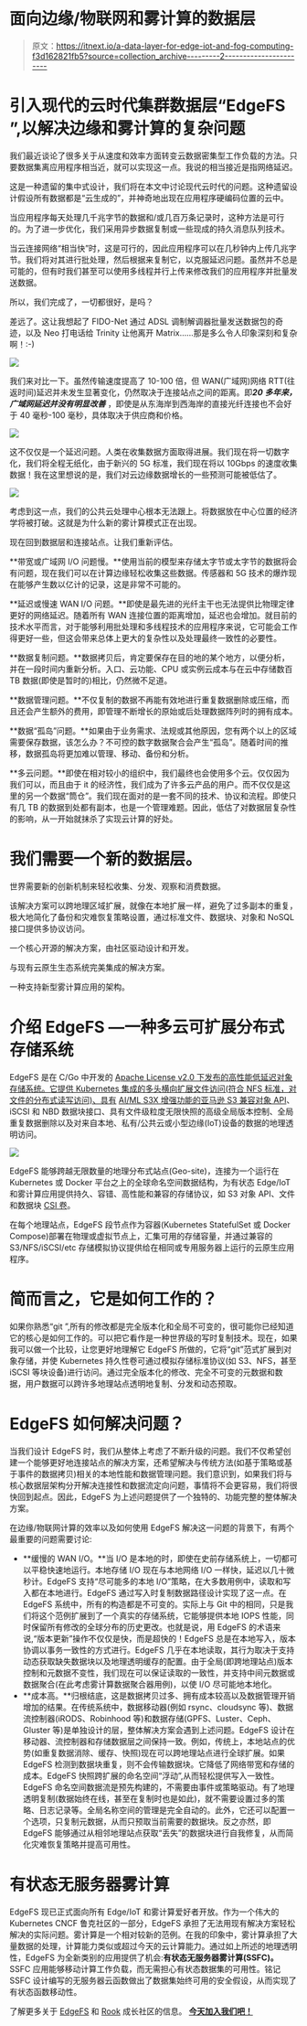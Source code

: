 # 面向边缘/物联网和雾计算的数据层

> 原文：<https://itnext.io/a-data-layer-for-edge-iot-and-fog-computing-f3d162821fb5?source=collection_archive---------2----------------------->

# 引入现代的云时代集群数据层“EdgeFS ”,以解决边缘和雾计算的复杂问题

我们最近谈论了很多关于从速度和效率方面转变云数据密集型工作负载的方法。只要数据集离应用程序相当近，就可以实现这一点。我说的相当接近是指网络延迟。

这是一种遗留的集中式设计，我们将在本文中讨论现代云时代的问题。这种遗留设计假设所有数据都是“云生成的”，并神奇地出现在应用程序硬编码位置的云中。

当应用程序每天处理几千兆字节的数据和/或几百万条记录时，这种方法是可行的。为了进一步优化，我们采用异步数据复制或一些现成的持久消息队列技术。

当云连接网络“相当快”时，这是可行的，因此应用程序可以在几秒钟内上传几兆字节。我们将对其进行批处理，然后根据来复制它，以克服延迟问题。虽然并不总是可能的，但有时我们甚至可以使用多线程并行上传来修改我们的应用程序并批量发送数据。

所以，我们完成了，一切都很好，是吗？

差远了。这让我想起了 FIDO-Net 通过 ADSL 调制解调器批量发送数据包的奇迹，以及 Neo 打电话给 Trinity 让他离开 Matrix……那是多么令人印象深刻和复杂啊！:-)

![](img/69c8723106c6dd8ed66332525e8d9d0b.png)

我们来对比一下。虽然传输速度提高了 10-100 倍，但 WAN(广域网)网络 RTT(往返时间)延迟并未发生显著变化，仍然取决于连接站点之间的距离。即***20 多年来，广域网延迟并没有明显改善*** ，即使是从东海岸到西海岸的直接光纤连接也不会好于 40 毫秒-100 毫秒，具体取决于供应商和价格。

![](img/b704945031424fa554fa84942933ceaa.png)

这不仅仅是一个延迟问题。人类在收集数据方面取得进展。我们现在将一切数字化，我们将全程无纸化，由于新兴的 5G 标准，我们现在将以 10Gbps 的速度收集数据！我在这里想说的是，我们对云边缘数据增长的一些预测可能被低估了。

![](img/01cab6e1a36a08858c5b0295f79048aa.png)

考虑到这一点，我们的公共云处理中心根本无法跟上。将数据放在中心位置的经济学将被打破。这就是为什么新的雾计算模式正在出现。

现在回到数据层和连接站点。让我们重新评估。

**带宽或广域网 I/O 问题慢。**使用当前的模型来存储太字节或太字节的数据将会有问题，现在我们可以在计算边缘轻松收集这些数据。传感器和 5G 技术的爆炸现在能够产生数以亿计的记录，这是非常不可能的。

**延迟或慢速 WAN I/O 问题。**即使是最先进的光纤主干也无法提供比物理定律更好的网络延迟。随着所有 WAN 连接位置的距离增加，延迟也会增加。就目前的技术水平而言，对于能够利用批处理和多线程技术的应用程序来说，它可能会工作得更好一些，但这会带来总体上更大的复杂性以及处理最终一致性的必要性。

**数据复制问题。**数据拷贝后，肯定要保存在目的地的某个地方，以便分析，并在一段时间内重新分析。入口、云功能、CPU 或实例云成本与在云中存储数百 TB 数据(即使是暂时的)相比，仍然微不足道。

**数据管理问题。**不仅复制的数据不再能有效地进行重复数据删除或压缩，而且还会产生额外的费用，即管理不断增长的原始或后处理数据阵列时的拥有成本。

**数据“孤岛”问题。**如果由于业务需求、法规或其他原因，您有两个以上的区域需要保存数据，该怎么办？不可控的数字数据聚合会产生“孤岛”。随着时间的推移，数据孤岛将更加难以管理、移动、备份和分析。

**多云问题。**即使在相对较小的组织中，我们最终也会使用多个云。仅仅因为我们可以，而且由于 it 的经济性，我们成为了许多云产品的用户。而不仅仅是这里的另一个数据“筒仓”。我们现在面对的是一套不同的技术、协议和流程。即使只有几 TB 的数据到处都有副本，也是一个管理难题。因此，低估了对数据层复杂性的影响，从一开始就抹杀了实现云计算的好处。

# 我们需要一个新的数据层。

世界需要新的创新机制来轻松收集、分发、观察和消费数据。

该解决方案可以跨地理区域扩展，就像在本地扩展一样，避免了过多副本的重复，极大地简化了备份和灾难恢复策略设置，通过标准文件、数据块、对象和 NoSQL 接口提供多协议访问。

一个核心开源的解决方案，由社区驱动设计和开发。

与现有云原生生态系统完美集成的解决方案。

一种支持新型雾计算应用的架构。

# 介绍 EdgeFS —一种多云可扩展分布式存储系统

EdgeFS 是在 C/Go 中开发的 [Apache License v2.0 下发布的高性能低延迟对象存储系统。它提供 Kubernetes 集成的多头横向扩展文件访问(符合 NFS 标准，对文件的分布式读写访问)、具有](https://github.com/Nexenta/edgefs) [AI/ML S3X 增强功能的亚马逊 S3 兼容对象 API](https://edgex.docs.apiary.io/)、iSCSI 和 NBD 数据块接口、具有文件级粒度无限快照的高级全局版本控制、全局重复数据删除以及对来自本地、私有/公共云或小型边缘(IoT)设备的数据的地理透明访问。

![](img/f8cae5660bf10000c7b577d204e11d52.png)

EdgeFS 能够跨越无限数量的地理分布式站点(Geo-site)，连接为一个运行在 Kubernetes 或 Docker 平台之上的全球命名空间数据结构，为有状态 Edge/IoT 和雾计算应用提供持久、容错、高性能和兼容的存储协议，如 S3 对象 API、文件和数据块 [CSI 卷](https://github.com/Nexenta/edgefs-csi)。

在每个地理站点，EdgeFS 段节点作为容器(Kubernetes StatefulSet 或 Docker Compose)部署在物理或虚拟节点上，汇集可用的存储容量，并通过兼容的 S3/NFS/iSCSI/etc 存储模拟协议提供给在相同或专用服务器上运行的云原生应用程序。

# 简而言之，它是如何工作的？

如果你熟悉“git ”,所有的修改都是完全版本化和全局不可变的，很可能你已经知道它的核心是如何工作的。可以把它看作是一种世界级的写时复制技术。现在，如果我可以做一个比较，让您更好地理解它 EdgeFS 所做的，它将“git”范式扩展到对象存储，并使 Kubernetes 持久性卷可通过模拟存储标准协议(如 S3、NFS，甚至 iSCSI 等块设备)进行访问。通过完全版本化的修改、完全不可变的元数据和数据，用户数据可以跨许多地理站点透明地复制、分发和动态预取。

# EdgeFS 如何解决问题？

当我们设计 EdgeFS 时，我们从整体上考虑了不断升级的问题。我们不仅希望创建一个能够更好地连接站点的解决方案，还希望解决与传统方法(如基于策略或基于事件的数据拷贝)相关的本地性能和数据管理问题。我们意识到，如果我们将与核心数据层架构分开解决连接性和数据流定向问题，事情将不会更容易，我们将很快回到起点。因此，EdgeFS 为上述问题提供了一个独特的、功能完整的整体解决方案。

在边缘/物联网计算的效率以及如何使用 EdgeFS 解决这一问题的背景下，有两个最重要的问题需要讨论:

*   **缓慢的 WAN I/O。**当 I/O 是本地的时，即使在史前存储系统上，一切都可以平稳快速地运行。本地存储 I/O 现在与本地网络 I/O 一样快，延迟以几十微秒计。EdgeFS 支持“尽可能多的本地 I/O”策略，在大多数用例中，读取和写入都在本地进行。EdgeFS 通过写入时复制数据路径设计实现了这一点。在 EdgeFS 系统中，所有的构造都是不可变的。实际上与 Git 中的相同，只是我们将这个范例扩展到了一个真实的存储系统，它能够提供本地 IOPS 性能，同时保留所有修改的全球分布的历史更改。也就是说，用 EdgeFS 的术语来说,“版本更新”操作不仅仅是快，而是超快的！EdgeFS 总是在本地写入，版本协调以事务一致性的方式进行。EdgeFS 几乎在本地读取，其行为取决于支持动态获取缺失数据块以及地理透明缓存的配置。由于全局(即跨地理站点)版本控制和元数据不变性，我们现在可以保证读取的一致性，并支持中间元数据或数据聚合(在此考虑雾计算数据聚合器用例)，以使 I/O 尽可能地本地化。
*   **成本高。**归根结底，这是数据拷贝过多、拥有成本较高以及数据管理开销增加的结果。在传统系统中，数据移动器(例如 rsync、cloudsync 等)、数据流控制器(iRODS、Robinhood 等)和数据存储(GPFS、Luster、Ceph、Gluster 等)是单独设计的层，整体解决方案会遇到上述问题。EdgeFS 设计在移动器、流控制器和存储数据层之间保持一致。例如，传统上，本地站点的优势(如重复数据消除、缓存、快照)现在可以跨地理站点进行全球扩展。如果 EdgeFS 检测到数据块重复，则不会传输数据块。它降低了网络带宽和存储的成本。EdgeFS 快照跨扩展的命名空间“浮动”,从而轻松提供写入一致性。EdgeFS 命名空间数据流是预先构建的，不需要由事件或策略驱动。有了地理透明复制(数据始终在线，甚至在复制时也是如此)，就不需要设置过多的策略、日志记录等。全局名称空间的管理是完全自动的。此外，它还可以配置一个选项，只复制元数据，从而只预取当前需要的数据块。反之亦然，即 EdgeFS 能够通过从相邻地理站点获取“丢失”的数据块进行自我修复，从而简化灾难恢复策略并提高可用性。

# 有状态无服务器雾计算

EdgeFS 现已正式面向所有 Edge/IoT 和雾计算爱好者开放。作为一个伟大的 Kubernetes CNCF 鲁克社区的一部分，EdgeFS 承担了无法用现有解决方案轻松解决的实际问题。雾计算是一个相对较新的范例。在我的印象中，雾计算承担了大量数据的处理，计算能力类似或超过今天的云计算能力。通过如上所述的地理透明性，EdgeFS 为全新类别的应用提供了机会:**有状态无服务器雾计算(SSFC)。** SSFC 应用能够移动计算工作负载，而无需担心有状态数据集的可用性。铭记 SSFC 设计编写的无服务器云函数做出了数据集始终可用的安全假设，从而实现了有状态函数移动性。

了解更多关于 [EdgeFS](https://github.com/Nexenta/edgefs) 和 [Rook](https://rook.io/docs/rook/master/edgefs-storage.html) 成长社区的信息。 [**今天加入我们吧！**](http://edgefs.io/)